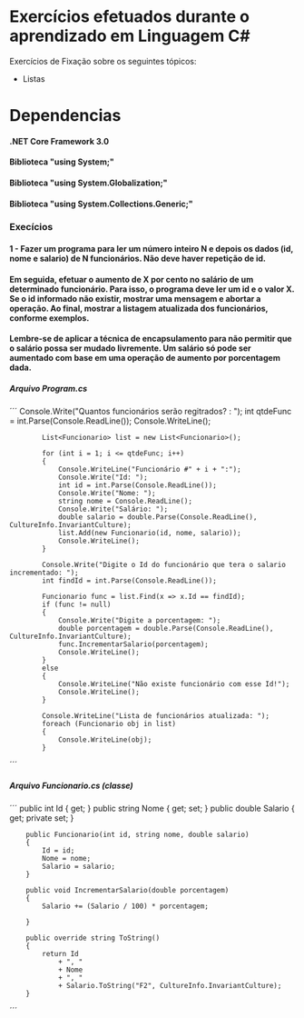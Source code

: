 # Exercícios efetuados durante o aprendizado em Linguagem C#
Exercícios de Fixação sobre os seguintes tópicos:
- Listas

# Dependencias
#### .NET Core Framework 3.0
#### Biblioteca "using System;"
#### Biblioteca "using System.Globalization;"
#### Biblioteca "using System.Collections.Generic;"

### Execícios
#### 1 - Fazer um programa para ler um número inteiro N e depois os dados (id, nome e salario) de N funcionários. Não deve haver repetição de id.
#### Em seguida, efetuar o aumento de X por cento no salário de um determinado funcionário. Para isso, o programa deve ler um id e o valor X. Se o id informado não existir, mostrar uma mensagem e abortar a operação. Ao final, mostrar a listagem atualizada dos funcionários, conforme exemplos.
#### Lembre-se de aplicar a técnica de encapsulamento para não permitir que o salário possa ser mudado livremente. Um salário só pode ser aumentado com base em uma operação de aumento por porcentagem dada.

##### Arquivo Program.cs
´´´
            Console.Write("Quantos funcionários serão regitrados? : ");
            int qtdeFunc = int.Parse(Console.ReadLine());
            Console.WriteLine();

            List<Funcionario> list = new List<Funcionario>();

            for (int i = 1; i <= qtdeFunc; i++)
            {
                Console.WriteLine("Funcionário #" + i + ":");
                Console.Write("Id: ");
                int id = int.Parse(Console.ReadLine());
                Console.Write("Nome: ");
                string nome = Console.ReadLine();
                Console.Write("Salário: ");
                double salario = double.Parse(Console.ReadLine(), CultureInfo.InvariantCulture);
                list.Add(new Funcionario(id, nome, salario));
                Console.WriteLine();
            }

            Console.Write("Digite o Id do funcionário que tera o salario incrementado: ");
            int findId = int.Parse(Console.ReadLine());

            Funcionario func = list.Find(x => x.Id == findId);
            if (func != null)
            {
                Console.Write("Digite a porcentagem: ");
                double porcentagem = double.Parse(Console.ReadLine(), CultureInfo.InvariantCulture);
                func.IncrementarSalario(porcentagem);
                Console.WriteLine();
            }
            else
            {
                Console.WriteLine("Não existe funcionário com esse Id!");
                Console.WriteLine();
            }

            Console.WriteLine("Lista de funcionários atualizada: ");
            foreach (Funcionario obj in list)
            {
                Console.WriteLine(obj);
            }
´´´

##### Arquivo Funcionario.cs (classe)
´´´
        public int Id { get; }
        public string Nome { get; set; }
        public double Salario { get; private set; }

        public Funcionario(int id, string nome, double salario)
        {
            Id = id;
            Nome = nome;
            Salario = salario;
        }

        public void IncrementarSalario(double porcentagem)
        {
            Salario += (Salario / 100) * porcentagem;

        }

        public override string ToString()
        {
            return Id
                + ", "
                + Nome
                + ", "
                + Salario.ToString("F2", CultureInfo.InvariantCulture); 
        }
´´´